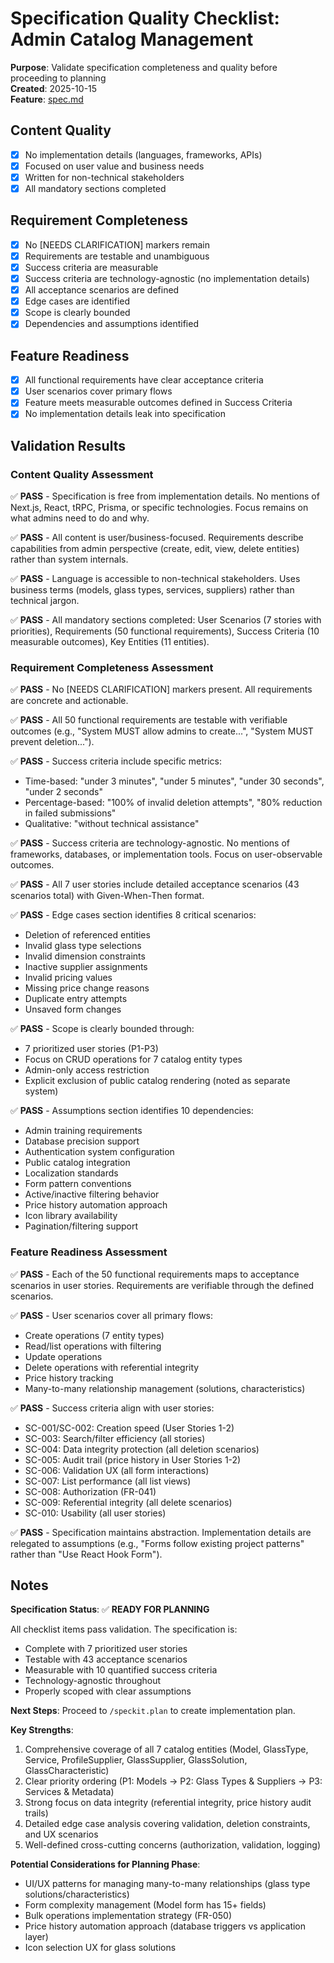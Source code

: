 # Specification Quality Checklist: Admin Catalog Management

**Purpose**: Validate specification completeness and quality before proceeding to planning  
**Created**: 2025-10-15  
**Feature**: [spec.md](../spec.md)

## Content Quality

- [x] No implementation details (languages, frameworks, APIs)
- [x] Focused on user value and business needs
- [x] Written for non-technical stakeholders
- [x] All mandatory sections completed

## Requirement Completeness

- [x] No [NEEDS CLARIFICATION] markers remain
- [x] Requirements are testable and unambiguous
- [x] Success criteria are measurable
- [x] Success criteria are technology-agnostic (no implementation details)
- [x] All acceptance scenarios are defined
- [x] Edge cases are identified
- [x] Scope is clearly bounded
- [x] Dependencies and assumptions identified

## Feature Readiness

- [x] All functional requirements have clear acceptance criteria
- [x] User scenarios cover primary flows
- [x] Feature meets measurable outcomes defined in Success Criteria
- [x] No implementation details leak into specification

## Validation Results

### Content Quality Assessment

✅ **PASS** - Specification is free from implementation details. No mentions of Next.js, React, tRPC, Prisma, or specific technologies. Focus remains on what admins need to do and why.

✅ **PASS** - All content is user/business-focused. Requirements describe capabilities from admin perspective (create, edit, view, delete entities) rather than system internals.

✅ **PASS** - Language is accessible to non-technical stakeholders. Uses business terms (models, glass types, services, suppliers) rather than technical jargon.

✅ **PASS** - All mandatory sections completed: User Scenarios (7 stories with priorities), Requirements (50 functional requirements), Success Criteria (10 measurable outcomes), Key Entities (11 entities).

### Requirement Completeness Assessment

✅ **PASS** - No [NEEDS CLARIFICATION] markers present. All requirements are concrete and actionable.

✅ **PASS** - All 50 functional requirements are testable with verifiable outcomes (e.g., "System MUST allow admins to create...", "System MUST prevent deletion...").

✅ **PASS** - Success criteria include specific metrics:
- Time-based: "under 3 minutes", "under 5 minutes", "under 30 seconds", "under 2 seconds"
- Percentage-based: "100% of invalid deletion attempts", "80% reduction in failed submissions"
- Qualitative: "without technical assistance"

✅ **PASS** - Success criteria are technology-agnostic. No mentions of frameworks, databases, or implementation tools. Focus on user-observable outcomes.

✅ **PASS** - All 7 user stories include detailed acceptance scenarios (43 scenarios total) with Given-When-Then format.

✅ **PASS** - Edge cases section identifies 8 critical scenarios:
- Deletion of referenced entities
- Invalid glass type selections
- Invalid dimension constraints
- Inactive supplier assignments
- Invalid pricing values
- Missing price change reasons
- Duplicate entry attempts
- Unsaved form changes

✅ **PASS** - Scope is clearly bounded through:
- 7 prioritized user stories (P1-P3)
- Focus on CRUD operations for 7 catalog entity types
- Admin-only access restriction
- Explicit exclusion of public catalog rendering (noted as separate system)

✅ **PASS** - Assumptions section identifies 10 dependencies:
- Admin training requirements
- Database precision support
- Authentication system configuration
- Public catalog integration
- Localization standards
- Form pattern conventions
- Active/inactive filtering behavior
- Price history automation approach
- Icon library availability
- Pagination/filtering support

### Feature Readiness Assessment

✅ **PASS** - Each of the 50 functional requirements maps to acceptance scenarios in user stories. Requirements are verifiable through the defined scenarios.

✅ **PASS** - User scenarios cover all primary flows:
- Create operations (7 entity types)
- Read/list operations with filtering
- Update operations
- Delete operations with referential integrity
- Price history tracking
- Many-to-many relationship management (solutions, characteristics)

✅ **PASS** - Success criteria align with user stories:
- SC-001/SC-002: Creation speed (User Stories 1-2)
- SC-003: Search/filter efficiency (all stories)
- SC-004: Data integrity protection (all deletion scenarios)
- SC-005: Audit trail (price history in User Stories 1-2)
- SC-006: Validation UX (all form interactions)
- SC-007: List performance (all list views)
- SC-008: Authorization (FR-041)
- SC-009: Referential integrity (all delete scenarios)
- SC-010: Usability (all user stories)

✅ **PASS** - Specification maintains abstraction. Implementation details are relegated to assumptions (e.g., "Forms follow existing project patterns" rather than "Use React Hook Form").

## Notes

**Specification Status**: ✅ **READY FOR PLANNING**

All checklist items pass validation. The specification is:
- Complete with 7 prioritized user stories
- Testable with 43 acceptance scenarios
- Measurable with 10 quantified success criteria
- Technology-agnostic throughout
- Properly scoped with clear assumptions

**Next Steps**: Proceed to `/speckit.plan` to create implementation plan.

**Key Strengths**:
1. Comprehensive coverage of all 7 catalog entities (Model, GlassType, Service, ProfileSupplier, GlassSupplier, GlassSolution, GlassCharacteristic)
2. Clear priority ordering (P1: Models → P2: Glass Types & Suppliers → P3: Services & Metadata)
3. Strong focus on data integrity (referential integrity, price history audit trails)
4. Detailed edge case analysis covering validation, deletion constraints, and UX scenarios
5. Well-defined cross-cutting concerns (authorization, validation, logging)

**Potential Considerations for Planning Phase**:
- UI/UX patterns for managing many-to-many relationships (glass type solutions/characteristics)
- Form complexity management (Model form has 15+ fields)
- Bulk operations implementation strategy (FR-050)
- Price history automation approach (database triggers vs application layer)
- Icon selection UX for glass solutions
